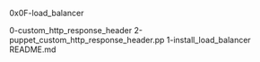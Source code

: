 0x0F-load_balancer

0-custom_http_response_header  2-puppet_custom_http_response_header.pp
1-install_load_balancer        README.md
